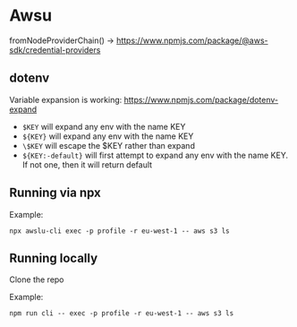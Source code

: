 # Awsu

fromNodeProviderChain() -> https://www.npmjs.com/package/@aws-sdk/credential-providers

## dotenv
Variable expansion is working: https://www.npmjs.com/package/dotenv-expand

* `$KEY` will expand any env with the name KEY
* `${KEY}` will expand any env with the name KEY
* `\$KEY` will escape the $KEY rather than expand
* `${KEY:-default}` will first attempt to expand any env with the name KEY. If not one, then it will return default

## Running via npx

Example: 
```
npx awslu-cli exec -p profile -r eu-west-1 -- aws s3 ls
```

## Running locally

Clone the repo

Example:
```
npm run cli -- exec -p profile -r eu-west-1 -- aws s3 ls
```
